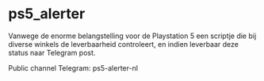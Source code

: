 # ps5_alerter
Vanwege de enorme belangstelling voor de Playstation 5 een scriptje die bij diverse winkels de leverbaarheid controleert, en indien leverbaar deze status naar Telegram post.

Public channel Telegram: ps5-alerter-nl
